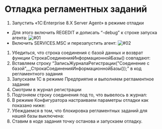 # Отладка регламентных заданий

1. Запустить «1C:Enterprise 8.Х Server Agent» в режиме отладки
  * Для этого включить REGEDIT и дописать “-debug” к строке запуска агента: ![#01](https://simonych.github.io/images/2101-01-04-server-debug-01.jpg)
  * Включить SERVICES.MSC и перезапустить агент: ![#02](https://simonych.github.io/images/2101-01-04-server-debug-02.jpg)
1. Убедиться, что строка соединения с базой данных  и возврат функции СтрокаСоединенияИнформационнойБазы() совпадают:
1. Вставляем строку “ЗаписьЖурналаРегистрации("Соединение с базой",,,,СтрокаСоединенияИнформационнойБазы());” в код регламентного задания
1. Запуcкаем 1С в режиме Предприятие и выполняем регламентное задание
1. Смотрим в журнал регистрации
1. Подгоняем строку соединения под то, что вывелось в журнал:
1. В режиме Конфигуратора настраиваем параметры отладки как показано ниже:
1. Убеждаемся в том, что блокировка регламентных заданий для нашей базы выключена:
1. Ставим в коде задания точку останова и запускаем отладку.
